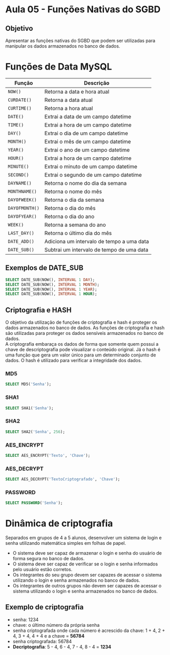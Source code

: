 # Aula 05 - Funções Nativas do SGBD
## Objetivo
Apresentar as funções nativas do SGBD que podem ser utilizadas para manipular os dados armazenados no banco de dados.

# Funções de Data MySQL
|Função|Descrição|
|------|---------|
|`NOW()`|Retorna a data e hora atual|
|`CURDATE()`|Retorna a data atual|
|`CURTIME()`|Retorna a hora atual|
|`DATE()`|Extrai a data de um campo datetime|
|`TIME()`|Extrai a hora de um campo datetime|
|`DAY()`|Extrai o dia de um campo datetime|
|`MONTH()`|Extrai o mês de um campo datetime|
|`YEAR()`|Extrai o ano de um campo datetime|
|`HOUR()`|Extrai a hora de um campo datetime|
|`MINUTE()`|Extrai o minuto de um campo datetime|
|`SECOND()`|Extrai o segundo de um campo datetime|
|`DAYNAME()`|Retorna o nome do dia da semana|
|`MONTHNAME()`|Retorna o nome do mês|
|`DAYOFWEEK()`|Retorna o dia da semana|
|`DAYOFMONTH()`|Retorna o dia do mês|
|`DAYOFYEAR()`|Retorna o dia do ano|
|`WEEK()`|Retorna a semana do ano|
|`LAST_DAY()`|Retorna o último dia do mês|
|`DATE_ADD()`|Adiciona um intervalo de tempo a uma data|
|`DATE_SUB()`|Subtrai um intervalo de tempo de uma data|

## Exemplos de DATE_SUB
```sql
SELECT DATE_SUB(NOW(), INTERVAL 1 DAY);
SELECT DATE_SUB(NOW(), INTERVAL 1 MONTH);
SELECT DATE_SUB(NOW(), INTERVAL 1 YEAR);
SELECT DATE_SUB(NOW(), INTERVAL 1 HOUR);
```

## Criptografia e HASH
O objetivo da utilização de funções de criptografia e hash é proteger os dados armazenados no banco de dados. As funções de criptografia e hash são utilizadas para proteger os dados sensíveis armazenados no banco de dados.
<br>
A criptografia embaraça os dados de forma que somente quem possui a chave de descriptografia pode visualizar o conteúdo original. Já o hash é uma função que gera um valor único para um determinado conjunto de dados. O hash é utilizado para verificar a integridade dos dados.


### MD5
```sql
SELECT MD5('Senha');
```

### SHA1
```sql
SELECT SHA1('Senha');
```

### SHA2
```sql
SELECT SHA2('Senha', 256);
```

### AES_ENCRYPT
```sql
SELECT AES_ENCRYPT('Texto', 'Chave');
```

### AES_DECRYPT
```sql
SELECT AES_DECRYPT('TextoCriptografado', 'Chave');
```

### PASSWORD
```sql
SELECT PASSWORD('Senha');
```

# Dinâmica de criptografia

Separados em grupos de 4 a 5 alunos, desenvolver um sistema de login e senha utilizando matemática simples em folhas de papel.
- O sistema deve ser capaz de armazenar o login e senha do usuário de forma segura no banco de dados.
- O sistema deve ser capaz de verificar se o login e senha informados pelo usuário estão corretos.
- Os integrantes do seu grupo devem ser capazes de acessar o sistema utilizando o login e senha armazenados no banco de dados.
- Os integrantes de outros grupos não devem ser capazes de acessar o sistema utilizando o login e senha armazenados no banco de dados.

## Exemplo de criptografia
- senha: 1234
- chave: o último número da própria senha
- senha criptografada onde cada número é acrescido da chave: 1 + 4, 2 + 4, 3 + 4, 4 + 4 e a chave = **56784**
- senha criptografada: 56784
- **Decriptografia**: 5 - 4, 6 - 4, 7 - 4, 8 - 4 = **1234**